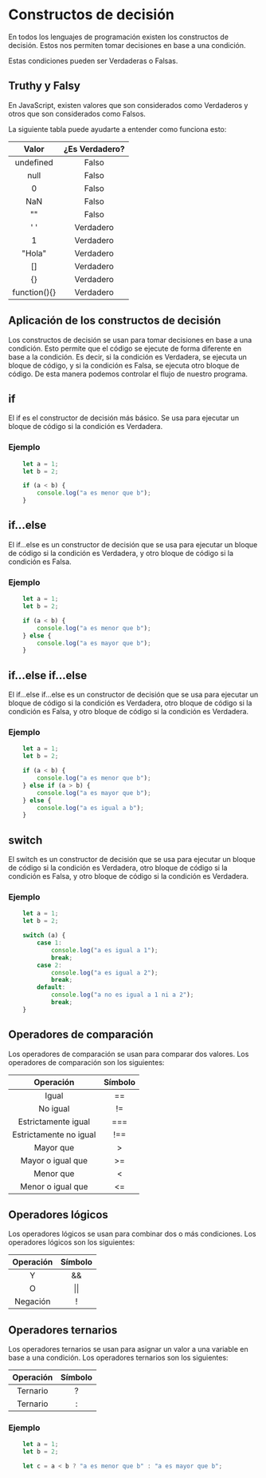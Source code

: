 # Constructos de decisión

En todos los lenguajes de programación existen los constructos de decisión. Estos nos permiten tomar decisiones en base a una condición.

Estas condiciones pueden ser Verdaderas o Falsas.

## Truthy y Falsy

En JavaScript, existen valores que son considerados como Verdaderos y otros que son considerados como Falsos.

La siguiente tabla puede ayudarte a entender como funciona esto:

|    Valor    | ¿Es Verdadero? |
| :----------: | :-------------: |
|  undefined  |      Falso      |
|     null     |      Falso      |
|      0      |      Falso      |
|     NaN     |      Falso      |
|      ""      |      Falso      |
|     ' '     |    Verdadero    |
|      1      |    Verdadero    |
|    "Hola"    |    Verdadero    |
|      []      |    Verdadero    |
|      {}      |    Verdadero    |
| function(){} |    Verdadero    |

## Aplicación de los constructos de decisión

Los constructos de decisión se usan para tomar decisiones en base a una condición. Esto permite que el código se ejecute de forma diferente en base a la condición. Es decir, si la condición es Verdadera, se ejecuta un bloque de código, y si la condición es Falsa, se ejecuta otro bloque de código. De esta manera podemos controlar el flujo de nuestro programa.

## if

El if es el constructor de decisión más básico. Se usa para ejecutar un bloque de código si la condición es Verdadera.

### Ejemplo

```javascript
    let a = 1;
    let b = 2;

    if (a < b) {
        console.log("a es menor que b");
    }
```

## if...else

El if...else es un constructor de decisión que se usa para ejecutar un bloque de código si la condición es Verdadera, y otro bloque de código si la condición es Falsa.

### Ejemplo

```javascript
    let a = 1;
    let b = 2;

    if (a < b) {
        console.log("a es menor que b");
    } else {
        console.log("a es mayor que b");
    }
```

## if...else if...else

El if...else if...else es un constructor de decisión que se usa para ejecutar un bloque de código si la condición es Verdadera, otro bloque de código si la condición es Falsa, y otro bloque de código si la condición es Verdadera.

### Ejemplo

```javascript
    let a = 1;
    let b = 2;

    if (a < b) {
        console.log("a es menor que b");
    } else if (a > b) {
        console.log("a es mayor que b");
    } else {
        console.log("a es igual a b");
    }
```

## switch

El switch es un constructor de decisión que se usa para ejecutar un bloque de código si la condición es Verdadera, otro bloque de código si la condición es Falsa, y otro bloque de código si la condición es Verdadera.

### Ejemplo

```javascript
    let a = 1;
    let b = 2;

    switch (a) {
        case 1:
            console.log("a es igual a 1");
            break;
        case 2:
            console.log("a es igual a 2");
            break;
        default:
            console.log("a no es igual a 1 ni a 2");
            break;
    }
```

## Operadores de comparación

Los operadores de comparación se usan para comparar dos valores. Los operadores de comparación son los siguientes:

|       Operación       | Símbolo |
| :--------------------: | :------: |
|         Igual         |    ==    |
|        No igual        |    !=    |
|  Estrictamente igual  |   ===   |
| Estrictamente no igual |   !==   |
|       Mayor que       |    >    |
|   Mayor o igual que   |    >=    |
|       Menor que       |    <    |
|   Menor o igual que   |    <=    |

## Operadores lógicos

Los operadores lógicos se usan para combinar dos o más condiciones. Los operadores lógicos son los siguientes:

| Operación | Símbolo |
| :--------: | :------: |
|     Y     |    &&    |
|     O     |   \|\|   |
| Negación |    !    |

## Operadores ternarios

Los operadores ternarios se usan para asignar un valor a una variable en base a una condición. Los operadores ternarios son los siguientes:

| Operación | Símbolo |
| :--------: | :------: |
|  Ternario  |    ?    |
|  Ternario  |    :    |

### Ejemplo

```javascript
    let a = 1;
    let b = 2;

    let c = a < b ? "a es menor que b" : "a es mayor que b";
```
